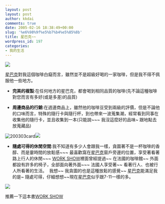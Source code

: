 ```yaml
---
layout: post
layout: post
author: kkdai
comments: true
date: 2005-02-16 18:38:49+00:00
slug: '%e6%98%9f%e5%b7%b4%e5%85%8b'
title: 星巴克~~
wordpress_id: 197
categories:
- 我的生活
---
```


[![](http://www.starbucks.com.tw/zh/images/starbucks_logo.gif)](http://www.starbucks.com.tw/zh/home.asp)

[星巴克](http://www.starbucks.com.tw/zh/home.asp)對我這個咖啡白癡而言，雖然並不是超級好喝的一家咖啡，但是我不得不佩服他一些地方。

  * **完美的複製**:在任何地方的星巴克，都會喝到相同品質的咖啡(先不論這種咖啡對您而言有多好(或是多差)的品質)

  * **周邊商品的行銷**:在週邊商品上，雖然他的咖啡豆受到兩級的評價，但是不論他的口味而言，特殊的隨行卡與隨行杯，到也帶來一波蒐集潮，經常看到同事在收集他的隨行卡，並且收集到一本(只能說~~~ 我沒這麼好的品味~ 跟地點去放蒐藏品)

![200303card](http://www.starbucks.com.tw/zh/IMAGES/gocard_20041230_01.jpg)![](http://www.starbucks.com.tw/zh/IMAGES/gocard_20041229_02.gif)

  * **隨處可得的休閒空間**:我不知道有多少人會跟我一樣，貪圖著不是一杯咖啡的香醇、而是霎時間的放鬆感~~~ 最喜歡窩在[星巴克](http://www.starbucks.com.tw/zh/home.asp)窗戶旁邊的位置，享受著看著路上行人的休閒~~~  [WORK SHOW](http://www.cwbook.com.tw/reader/workshow/index.asp)裡面曾經提過~~ 在法國的咖啡館~~ 外面都設有許多的椅子，全部面向著外面~~~  法國人享受著~~ 看著行人、也被行人所看著的生活。  我想~~ 我貪圖的也是這種放鬆的感覺~~ [星巴克](http://www.starbucks.com.tw/zh/home.asp)能滿足我的是~ 隨處可得，仔細想想~~現在[星巴克](http://www.starbucks.com.tw/zh/home.asp)似乎跟7-11一樣的多。

![](http://www.cwbook.com.tw/reader/workshow/image/index_10.gif)

推薦一下這本書[WORK SHOW](http://www.cwbook.com.tw/reader/workshow/index.asp)
